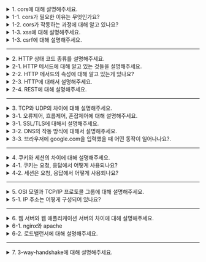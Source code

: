 <details>
  <summary>1. cors에 대해 설명해주세요.</summary>

교차 출처 리소스 공유는 애플리케이션을 통합하기 위해 서로 다른 출처 간 요청을 허용하기 위한 메커니즘입니다.
</details>
<details>
  <summary>1-1. cors가 필요한 이유는 무엇인가요?</summary>

모든 브라우저는 보안 상의 이유로 동일 출처 정책(SOP)을 구현하고 있으며 이로 인해 CORS라는 별도의 메커니즘을 이용해 다른 출처의 요청을 허용해주어야 합니다.
</details>
<details>
  <summary>1-2. cors가 작동하는 과정에 대해 알고 있나요?</summary>

cors는 HTTP 헤더를 사용하여 출처가 다르더라도 응답을 주고받을 수 있도록 서버에서 리소스 호출이 허용된 출처(Origin)을 명시합니다. 브라우저는 OPTIONS 메서드로 프리플라이트(preflight) 요청을 통해 요청이 시작된 출처, 사용할 메서드, 헤더를 보냅니다. 프리플라이트 응답을 통해 허용하는 출처, 메서드, 헤더, 크리덴셜 포함 여부를 확인하고 실제 요청을 수행합니다.
</details>
<details>
  <summary>1-3. xss에 대해 설명해주세요.</summary>

사이트 간 스크립팅(Cross Site Scription, XSS)는 웹 애플리케이션에서 사용자 입력값에 대한 필터링이 제대로 이루어지지 않을 경우 공격자가 악의적인 스크립트를 삽입하여 희생자 측에서 동작하도록 하는 공격입니다. 

이를 이용해 공격자는 개인정보, 쿠키 탈취, 웹 페이지 변조 등의 공격을 수행할 수 있습니다.
</details>
<details>
  <summary>1-3. csrf에 대해 설명해주세요.</summary>

사이트 간 요청 위조(Cross Site Request Forgery, CSRF)는 악의적인 공격자가 XSS와 같은 방법을 이용하여 사용자의 권한을 탈취하고 해당 권한으로 서버에 요청을 보내는 공격입니다.

서버에서 사용자의 권한을 확인하는 고정된 값(예. 쿠키)이 존재한다면 이를 탈취해서 개인정보 수정과 같은 임의의 행동을 실행하도록 만드는 것입니다.
</details>

---

<details>
  <summary>2. HTTP 상태 코드 종류를 설명해주세요.</summary>

#### 1xx(Informational)
요청이 수신되어 처리중을 뜻합니다.

#### 2xx(Successful)
요청이 정상 처리되었음을 뜻합니다.

#### 3xx(Redirection)
요청을 완료하기 위해 추가 행동이 필요함을 뜻합니다.
웹 브라우저는 응답 결과에 Location 헤더가 있으면 해당 위치로 자동 이동(리다이렉트)합니다.

##### 영구 리다이렉션
리소스의 URI가 영구적으로 이동했음을 뜻합니다.
- 301 Moved Permanently
  - 리다이렉트시 요청 메서드가 GET으로 변하고, 본문이 제거될 수 있습니다.
- 308 Permanent Redirect
  - 리다이렉트시 요청 메서드와 본문이 유지됩니다.

##### 일시 리다이렉션
리소스의 URI가 일시적으로 변경됨을 뜻합니다. 일시적 리다이렉션을 통해 동일한 프로세스의 중복 처리를 방지할 수 있습니다.
- 302 FOUND
  - 리다이렉트시 요청 메서드가 GET으로 변하고, 본문이 제거될 수 있습니다.
- 303 See Other
  - 리다이렉트시 요청 메서드가 GET으로 변경됩니다.
- 307 Temporary Redirect
  - 리다이렉트시 요청 메서드와 본문이 유지됩니다.

##### 캐시 리다이렉션
- 304 Not Modified
  - 캐시를 목적으로 사용합니다.
  - 클라이언트에게 리소스가 수정되지 않았음을 알려줍니다. 클라이언트는 로컬에 저장된 캐시를 재사용합니다.
  - 응답에 메시지 바디를 포함하면 안됩니다.

#### 4xx(Client Error)
클라이언트 측의 오류, 잘못된 문법 등의 이유로 서버가 요청을 수행할 수 없음을 뜻합니다.
- 400 Bad Request
  - 클라이언트의 잘못된 요청으로 서버가 요청을 처라힐 수 없음을 뜻합니다.
- 401 Unauthorized
  - 클라이언트가 해당 리소스에 대한 인증(Authentication)이 필요함을 뜻합니다.
- 403 Forbidden
  - 서버가 요청을 이해했지만 승인을 거부함을 뜻합니다.
  - 인증 자격 증명은 있지만, 접근 권한(Authorization)이 불충분한 경우입니다.
- 404 Not Found
  - 요청 리소스가 서버에 없음을 뜻합니다.

#### 5xx(Server Error)
서버 오류, 서버가 정상 요청을 처리하지 못함을 뜻합니다.
- 500 Internal Server Error
  - 서버 내부 문제로 오류가 발생했음을 뜻합니다.
- 503 Service Unavailable
  - 서버가 일시적인 과부하 또는 예정된 작업으로 잠시 요청을 처리할 수 없음을 뜻합니다.

</details>
<details>
  <summary>2-1. HTTP 메서드에 대해 알고 있는 것들을 설명해주세요.</summary>

#### GET
리소스 조회에 사용합니다. 쿼리 스트링을 통해 데이터를 전달합니다.

#### POST
요청 데이터 처리에 사용합니다. 메시지 바디를 통해 서버로 데이터를 전달합니다. 주로 신규 리소스 등록, 프로세스 처리에 사용합니다.

#### PUT
리소스가 없으면 생성하고 있으면 대체합니다. POST와 달리 클라이언트가 리소스를 식별한다는 특징이 있습니다.

#### PATCH
리소스의 일부를 변경합니다.

#### DELETE
리소스를 삭제합니다.

</details>
<details>
  <summary>2-2. HTTP 메서드의 속성에 대해 알고 있는게 있나요?</summary>

#### 안전(Safe)
호출해도 리소스를 변경하지 않는다는 속성입니다. 해당 리소스의 변경 여부에만 집중하고 로그와 같은 부차적인 부분은 고려하지 않습니다.
안전한 메서드에는 GET, OPTIONS와 같은 메서드가 포함됩니다.

#### 멱동(Idempotent)
몇 번을 호출하든 결과가 동일하다는 속성입니다. 외부 요인으로 중간에 리소스가 변경되는 것은 고려하지 않습니다.
멱등한 메서드에는 GET, PUT, DELETE가 포함됩니다.

#### 캐시 가능(Cacheable)
응답 결과 리소스를 캐시해도 되는가에 관한 속성입니다.
캐시 가능한 메서드에는 GET, POST이 포함되나 실제로는 GET 정도만 사용합니다.

</details>
<details>
  <summary>2-3. HTTP에 대해서 설명해주세요.</summary>

HTTP는 웹상에서 정보를 주고받기 위한 프로토콜입니다. 서버는 80번 포트를 사용하고 클라이언트는 임시 포트 번호를 사용합니다.

#### HTTP 특징
- 클라이언트-서버 프로토콜
  - 클라이언트는 서버에 요청을 보내고 응답을 대기합니다.
- 무상태 프로토콜
  - 서버는 클라이언트의 상태를 보관하지 않습니다.
- 비연결성
  - 클라이언트와 서버 사이의 연결은 요청-응답이 종료되면 끊어집니다.
  - 서버 자원을 효율적으로 사용할 수 있습니다.
</details>
<details>
  <summary>2-4. REST에 대해 설명해주세요.</summary>

REST는 자원을 이름으로 구분하여 자원의 상태를 주고받는 것을 의미합니다. REST는 HTTP URI를 통해 자원을 명시하고 Method를 통해 자원에 대한 행위를 결정합니다.

</details>

---

<details>
  <summary>3. TCP와 UDP의 차이에 대해 설명해주세요.</summary>

#### TCP
TCP는 연결형, 신뢰성 전송 프로토콜입니다. 3 way handshake를 통해 통신 전에 두 호스트의 전송 계층 사이 논리적 연결을 수립합니다. 오류제어, 흐름제어, 혼잡제어를 통해 신뢰성 있는 서비스를 제공합니다.

#### UDP
UDP는 비연결형, 비신뢰성 프로토콜입니다. 별도의 세션 수립 과정을 거치지 않으며 오류제어, 흐름제어, 혼잡제어를 제공하지 않습니다. 단순하고 빠르다는 장점이 있습니다.

</details>
<details>
  <summary>3-1. 오류제어, 흐름제어, 혼잡제어에 대해 설명해주세요.</summary>

#### 흐름제어(Flow Control)

흐름제어란 상대방이 받을 수 있을 만큼만 데이터를 효율적으로 전송하는 것을 말하며 슬라이딩 윈도우(Sliding window) 방식을 사용합니다. 슬라이딩 윈도우는 상대방이 수신 가능한 크기(Window size) 내에서 데이터를 연속해서 전송하능 방식입니다.

#### 오류제어(Error Control)

오류제어란 데이터의 오류나 누락(missing)없이 안전한 전송을 보장해주는 것을 말합니다. 오류 또는 누락 발생 시 재전송을 수행하여 이를 보장합니다.

오류의 판단 기준은 송신측에서 계산한 체크섬(checksum)을 수신측에서 검증하여 오류 여부를 판단합니다.

누락은 네트워크 장애에 의한 데이터 손실, TTL 초과, 데이터 오류 등에 의한 폐기, 네트워크 혼잡에 의한 지연등의 상황입니다.

#### 혼잡제어(Congestion Control)

혼잡제어란 네트워크의 혼잡정도에 따라 송신자가 데이터 전송량을 제어하는 것을 말합니다.

혼잡정도의 판단 기준은 데이터 손실 발생 유무로 판단합니다. 전송한 데이터에 누락이 발생하면 네트워크가 혼잡한 상태로 판단하여 존송량을 조절합니다.

</details>
<details>
  <summary>3-1. SSL/TLS에 대해서 설명해주세요.</summary>

클라이언트-서버 환경에서 TCP 기반의 애플리케이션에 대한 종단간 보안서비스를 제공하기 위한 전송계층 보안 프로토콜입니다.

#### 보안 서비스
- 대칭키 암호화 알고리즘을 이용한 **기밀성**을 제공합니다.
- 공개키 인증서를 이용한 서버/클라이언트 간 **상호 인증**을 수행합니다.
- 메시지 인증 코드(MAC: Message Authentication Code)를 통해 송수신 메시지의 위, 변조 여부를 확인할 수 있는 무결성을 제공합니다.

#### 핸드셰이크
클라이언트와 서버 상호간에 사용할 보안 파라미터를 협상하기 위한 프로토콜입니다.

1. Client Hello: 클라이언트는 서버에 사용 가능한 Cipher Suite 목록, SSL 버전, 세션 ID, 압축 방법, 초기 난수 등을 전달합니다.
2. Server Hello: 사용할 SSL/TLS 버전, cipher suite, 압축 방식, 난수, 세션 ID 등을 클라이언트에게 전달합니다.
3. Certificate: 서버가 자신의 SSL 인증서를 클라이언트에게 전달합니다.
4. Server Key Exchange / ServerHello Done: SSL 인증서 내부에 서버의 공개키가 없는 경우 Server Key Exchange를 통해 공개키를 클라이언트에게 전달합니다. 클라이언트는 공개키를 이용해 SSL 인증서를 복호화하여 서버를 인증합니다.
5. Client Key Exchange: 클라이언트는 대칭키를 생성하고 서버의 공개키를 이용해 암호화한 뒤 서버에 전달합니다. 암호 알고리즘의 종류에 따라 대칭키 대신 대칭키를 생성하기 위한 재료를 교환할 수도 있습니다.
6. ChangeCipherSpec / Finished: 클라이언트, 서버 모두 필요한 정보를 교환한 뒤 통신 준비가 되었음을 알립니다.

</details>
<details>
  <summary>3-2. DNS의 작동 방식에 대해서 설명해주세요.</summary>

클라이언트가 DNS 서버에 주소를 조회합니다. 만약 해당 DNS 서버에 주소가 등록되어 있지 않으면 차례대로 상위 DNS 서버에 조회하는 과정을 반복합니다.
</details>
<details>
  <summary>3-3. 브라우저에 google.com을 입력했을 때 어떤 동작이 일어나나요?.</summary>

1. 브라우저는 DNS를 통해 서버의 IP 주소를 찾습니다.
2. 브라우저는 HTTP 메시지를 생성하고 Socket 라이브러리를 통해 프로토콜 스택에 건네줍니다.
3. 서버와 세션을 수립하고 TCP/IP 패킷을 생성하고 데이터를 전송합니다.
4. 서버는 TCP/IP 패킷을 해석하고 HTTP 요청 메시지에 따라 작업을 처리합니다.
5. 작업의 결과를 토대로 HTTP 응답 메시지를 만들고 TCP/IP 패킷으로 만들어 클라이언트에게 반환합니다.
6. 클라이언트는 응답 메시지에 따라 브라우저를 렌더링합니다.
</details>

---

<details>
  <summary>4. 쿠키와 세션의 차이에 대해 설명해주세요.</summary>

쿠키는 클라이언트측에 키-값 쌍으로 저장되는 데이터입니다.   
세션은 서버측에 저장되는 데이터로 서버에서 관리되기 때문에 쿠키보다 안전합니다. 그러나 서버의 자원을 사용하고 분산 환경에서 추가적인 관리가 필요합니다. 

쿠키 만료 시간, 접근 허용하는 경로와 도메인, 보안 정보를 설정할 수 있습니다.
- Secure
  - https인 경우에만 쿠키 전송을 허용합니다.
- HttpOnly
  - 스크립트를 통한 쿠키 접근을 허용하지 않습니다.
  - HTTP 전송에서만 사용가능합니다.
- SameSite
  - 요청 도메인과 쿠키에 설정된 도메인이 같은 경우에만 쿠키를 전송합니다.
</details>
<details>
  <summary>4-1. 쿠키는 요청, 응답에서 어떻게 사용되나요?</summary>

- 요청

  서버에서 클라이언트로 응답시 Set-Cookie 속성을 이용하여 클라이언트에 쿠키를 만듭니다.
 
- 응답

  클라이언트 측에서는 별다른 조작 없이 request header의 Cookie 속성에 담아 서버로 쿠키를 전송합니다.
</details>
<details>
  <summary>4-2. 세션은 요청, 응답에서 어떻게 사용되나요?</summary>

- 요청
  
  서버에서 클라이언트로 응답시 Set-Cookie 속성을 이용하여 session ID를 가지고 있는 쿠키를 만듭니다.

- 응답

  클라이언트 측에서는 쿠키와 동일하게 request header의 Cookie 속성에 session ID 쿠키를 서버로 전송합니다. 서버는 해당 세션 쿠키를 이용하여 session ID에 해당하는 정보를 참조하여 사용자에게 필요한 응답을 만듭니다.
</details>

---

<details>
  <summary>5. OSI 모델과 TCP/IP 프로토콜 그룹에 대해 설명해주세요.</summary>

#### OSI 모델
OSI 모델은 네트워크 통신을 표준화한 모델로 통신 시스템을 7단계로 규정하고 있습니다.
- 응용(HTTP, SMTP, FTP, SSH, ...)
- 표현
- 세션(SSL, TLS, ...)
- 전송(TCP, UDP, ...)
- 네트워크(IP, ICMP, ARP, RARP, ...)
- 데이터 링크(이더넷, ...)
- 물리

#### TCP/IP 프로토콜 그룹
TCP/IP 프로토콜 그룹은 현재의 인터넷에서 사용하는 프로토콜의 그룹으로 이 중 TCP와 IP가 가장 많이 쓰여 TCP/IP 프로토콜 그룹으로 불립니다. OSI 모델과는 달리 4계층 혹은 5계층으로 규정하고 있습니다.
- 응용(DNS, TLS/SSL, HTTP, FTP, SNMP, SSH, ...)
- 전송(TCP, UDP, ...)
- 인터넷(IP)
- 네트워크 액세스(혹은 데이터 링크, 물리)(APR, RARP, 이더넷, ...)
</details>
<details>
  <summary>5-1. IP 주소는 어떻게 구성되어 있나요?</summary>

IPv4는 32비트의 디지털 데이터로 네트워크 번호와 호스트 번호로 구성되어 있습니다. 서브넷 마스크로 네트워크 번호와 호스트 번호의 경계를 결정하며 1인 부분이 네트워크 번호, 0인 부분이 호스트 번호입니다.

#### 10.10.10.0/24 인 경우 몇 개의 주소 공간을 사용할 수 있나요?
호스트 번호가 모두 0인 서브넷 주소와 모두 1인 브로드캐스트를 제외하고 2^8-2개의 주소 공간을 사용할 수 있습니다.

#### 서브넷은 무엇인가요?
서브넷(subnetwork)은 네트워크 내부의 네트워크입니다. 

#### CIDR이 무엇인가요?
CIDR는 IP주소를 할당하는 방법입니다. 과거에는 클래스 기반의 IP 주소 할당 방식을 사용하였지만 조직에 할당되는 서브넷이 필요 이상의 크기로 할당되어 IPv4 주소가 소진되는 것을 방지하기 위해 가변 길이 서브넷 마스킹을 사용하는 CIDR이 등장하게 되었습니다.
</details>

---

<details>
  <summary>6. 웹 서버와 웹 애플리케이션 서버의 차이에 대해 설명해주세요.</summary>

#### 웹 서버
웹 서버는 클라이언트의 요청에 따라 정적 콘텐츠를 제공하거나 동적인 컨텐츠의 제공을 위해서 WAS에게 요청하는 서버입니다.

#### 웹 애플리케이션 서버
웹 애플리케이션 서버는 클라이언트의 요청에 따라 비즈니스 로직을 처리하고 동적인 컨텐츠를 웹서버로 전송합니다.
</details>
<details>
  <summary>6-1. nginx와 apache</summary>

nginx와 apache는 웹 서버 소프트웨어로 웹 애플리케이션, API 등을 호스팅하는데 사용됩니다.
nginx는 이벤트 기반 모델을 통해 apache의 프로세스 기반 모델보다 적은 리소스로도 많은 트래픽을 효율적으로 처리할 수 있습니다.
</details>
<details>
  <summary>6-2. 로드밸런서에 대해 설명해주세요.</summary>

로드 밸런서는 서버에 가해지는 부하를 분산해주는 장치를 말합니다. 클라이언트와 서버 풀 사이에 위치하여 트래픽이 증가하는 경우 스케일 아웃을 통해 서버를 증설하고 로드 밸런서는 여러 대의 서버로 트래픽을 균등하게 분산합니다.

#### 알고리즘
- 라운드 로빈(RR)
  - 요청이 들어온 순서대로 서버에 돌아가면서 배정하는 방식입니다.
- 가중 라운드 로빈(Weighted RR)
  - 각각의 서버마다 가중치를 매기고 가중치가 높은 서버에 클라이언트 요청을 우선적으로 배분합니다.
- 최소 연결 방식(Least Connection Method)
  - 요청이 들어온 시점에 가장 적은 연결상태를 보이는 서버에 우선적으로 트래픽을 배분합니다.

#### L4와 L7
- L4
  - L4 로드밸런서는 포트와 IP를 바탕으로 로드 밸런싱을 수행합니다.
  - 데이터를 들여다보지 않고 패킷 레벨에서 로드 밸런싱을 수행해 빠르고 효율성이 높습니다.
- L7
  - TCP/UDP뿐만 아니라 HTTP의 URI등의 정보를 이용해 로드 밸런싱을 수행합니다.
  - 상위 계층에서 부하르 분산하기 때문에 섬세한 라우팅이 가능하지만 패킷 내용을 복호화 해야하기 때문에 추가적인 비용이 들어갑니다.
</details>

---

<details>
  <summary>7. 3-way-handshake에 대해 설명해주세요.</summary>

3-way-handshake는 통신을 위해 연결을 수립하기 위한 과정입니다. 

1. 클라이언트는 서버에게 SYN 패킷을 보냅니다.
2. 서버는 클라이언트에 ACK과 SYN 플래그가 설정된 패킷을 보냅니다.
3. 클라이언트는 서버에게 ACK 패킷을 보냅니다.

#### 연결 종료는 어떻게 이루어지나요?

연결 종료는 4-way-handshake라는 과정을 통해 이루어집니다. 

1. 클라이언트는 서버에게 FIN 플래그를 보냅니다.
2. 서버가 FIN을 받으면 클라이언트에게 ACK을 보냅니다.
3. 서버가 모든 데이터를 보냈으면 클라이언트에게 FIN을 보냅니다.
4. 클라이언트가 FIN을 받으면 서버에게 ACK을 보냅니다. 이 때, 아직 서버로부터 받지 못한 데이터가 있을 수 있으므로 바로 연결을 종료하지 않고 기다립니다.(Time Wait)
</details>